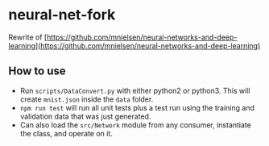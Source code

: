 # neural-net-fork

Rewrite of [https://github.com/mnielsen/neural-networks-and-deep-learning](https://github.com/mnielsen/neural-networks-and-deep-learning)

## How to use

- Run `scripts/DataConvert.py` with either python2 or python3. This will create `mnist.json` inside the `data` folder.
- `npm run test` will run all unit tests plus a test run using the training and validation data that was just generated.
- Can also load the `src/Network` module from any consumer, instantiate the class, and operate on it.